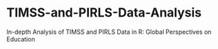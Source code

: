 # TIMSS-and-PIRLS-Data-Analysis
In-depth Analysis of TIMSS and PIRLS Data in R: Global Perspectives on Education
